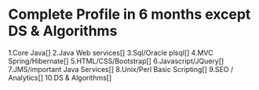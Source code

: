 # Complete Profile in 6 months except DS & Algorithms
1.Core Java[]
2.Java Web services[]
3.Sql/Oracle plsql[]
4.MVC Spring/Hibernate[]
5.HTML/CSS/Bootstrap[]
6.Javascript/JQuery[]
7.JMS/important Java Services[]
8.Unix/Perl Basic Scripting[]
9.SEO / Analytics[]
10.DS & Algorithms[]






